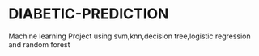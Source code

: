 # DIABETIC-PREDICTION
Machine learning Project using svm,knn,decision tree,logistic regression and random forest
